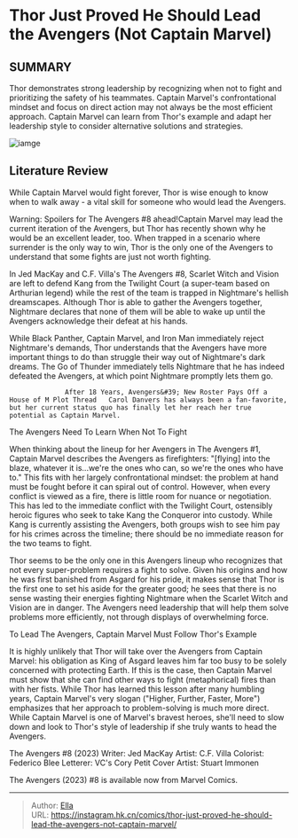 # Thor Just Proved He Should Lead the Avengers (Not Captain Marvel)


## SUMMARY 



  Thor demonstrates strong leadership by recognizing when not to fight and prioritizing the safety of his teammates.   Captain Marvel&#39;s confrontational mindset and focus on direct action may not always be the most efficient approach.   Captain Marvel can learn from Thor&#39;s example and adapt her leadership style to consider alternative solutions and strategies.  

![iamge](https://static1.srcdn.com/wordpress/wp-content/uploads/2023/12/thor-vs-captain-marvel.jpg)

## Literature Review

While Captain Marvel would fight forever, Thor is wise enough to know when to walk away - a vital skill for someone who would lead the Avengers.




Warning: Spoilers for The Avengers #8 ahead!Captain Marvel may lead the current iteration of the Avengers, but Thor has recently shown why he would be an excellent leader, too. When trapped in a scenario where surrender is the only way to win, Thor is the only one of the Avengers to understand that some fights are just not worth fighting.




In Jed MacKay and C.F. Villa&#39;s The Avengers #8, Scarlet Witch and Vision are left to defend Kang from the Twilight Court (a super-team based on Arthurian legend) while the rest of the team is trapped in Nightmare&#39;s hellish dreamscapes. Although Thor is able to gather the Avengers together, Nightmare declares that none of them will be able to wake up until the Avengers acknowledge their defeat at his hands.

          

While Black Panther, Captain Marvel, and Iron Man immediately reject Nightmare&#39;s demands, Thor understands that the Avengers have more important things to do than struggle their way out of Nightmare&#39;s dark dreams. The Go of Thunder immediately tells Nightmare that he has indeed defeated the Avengers, at which point Nightmare promptly lets them go.




                  After 18 Years, Avengers&#39; New Roster Pays Off a House of M Plot Thread   Carol Danvers has always been a fan-favorite, but her current status quo has finally let her reach her true potential as Captain Marvel.   


 The Avengers Need To Learn When Not To Fight 
          

When thinking about the lineup for her Avengers in The Avengers #1, Captain Marvel describes the Avengers as firefighters: &#34;[flying] into the blaze, whatever it is...we&#39;re the ones who can, so we&#39;re the ones who have to.&#34; This fits with her largely confrontational mindset: the problem at hand must be fought before it can spiral out of control. However, when every conflict is viewed as a fire, there is little room for nuance or negotiation. This has led to the immediate conflict with the Twilight Court, ostensibly heroic figures who seek to take Kang the Conqueror into custody. While Kang is currently assisting the Avengers, both groups wish to see him pay for his crimes across the timeline; there should be no immediate reason for the two teams to fight.




Thor seems to be the only one in this Avengers lineup who recognizes that not every super-problem requires a fight to solve. Given his origins and how he was first banished from Asgard for his pride, it makes sense that Thor is the first one to set his aside for the greater good; he sees that there is no sense wasting their energies fighting Nightmare when the Scarlet Witch and Vision are in danger. The Avengers need leadership that will help them solve problems more efficiently, not through displays of overwhelming force.



 To Lead The Avengers, Captain Marvel Must Follow Thor&#39;s Example 


          

It is highly unlikely that Thor will take over the Avengers from Captain Marvel: his obligation as King of Asgard leaves him far too busy to be solely concerned with protecting Earth. If this is the case, then Captain Marvel must show that she can find other ways to fight (metaphorical) fires than with her fists. While Thor has learned this lesson after many humbling years, Captain Marvel&#39;s very slogan (&#34;Higher, Further, Faster, More&#34;) emphasizes that her approach to problem-solving is much more direct. While Captain Marvel is one of Marvel&#39;s bravest heroes, she&#39;ll need to slow down and look to Thor&#39;s style of leadership if she truly wants to head the Avengers.




 The Avengers #8 (2023)                  Writer: Jed MacKay   Artist: C.F. Villa   Colorist: Federico Blee   Letterer: VC&#39;s Cory Petit   Cover Artist: Stuart Immonen      



The Avengers (2023) #8 is available now from Marvel Comics.



---

> Author: [Ella](https://instagram.hk.cn/)  
> URL: https://instagram.hk.cn/comics/thor-just-proved-he-should-lead-the-avengers-not-captain-marvel/  

